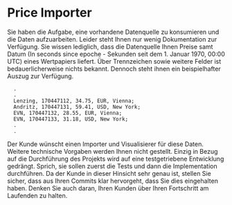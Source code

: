 # Price Importer

Sie haben die Aufgabe, eine vorhandene Datenquelle zu konsumieren und die Daten aufzuarbeiten. Leider steht Ihnen nur wenig Dokumentation zur Verfügung. Sie wissen lediglich, dass die Datenquelle Ihnen Preise samt Datum (In seconds since epoche - Sekunden seit dem 1. Januar 1970, 00:00 UTC) eines Wertpapiers liefert. Über Trennzeichen sowie weitere Felder ist bedauerlicherweise nichts bekannt. Dennoch steht ihnen ein beispielhafter Auszug zur Verfügung.

```
  .
  .
  Lenzing, 170447112, 34.75, EUR, Vienna;
  Andritz, 170447131, 59.41, USD, New York;
  EVN, 170447132, 28.55, EUR, Vienna;
  EVN, 170447133, 31.18, USD, New York;
  .
  .
````

Der Kunde wünscht einen Importer und Visualisierer für diese Daten. Weitere technische Vorgaben werden Ihnen nicht gestellt. Einzig in Bezug auf die Durchführung des Projekts wird auf eine testgetriebene Entwicklung gedrängt. Sprich, sie sollen zuerst die Tests und dann die Implementation durchführen. Da der Kunde in dieser Hinsicht sehr genau ist, stellen Sie sicher, dass aus Ihren Commits klar hervorgeht, dass Sie dies eingehalten haben. Denken Sie auch daran, Ihren Kunden über Ihren Fortschritt am Laufenden zu halten.

